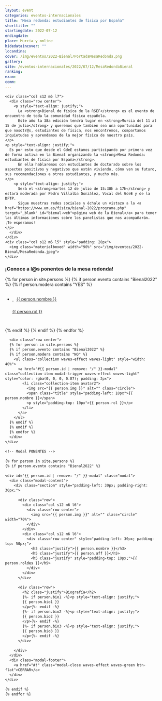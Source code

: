 ```yaml
---
layout: event
categories: eventos-internacionales
title: "Mesa redonda: estudiantes de física por España"
shorttitle: ""
startingdate: 2022-07-12
endingdate:
place: Murcia y online
hidedataincover: ""
locandina:
cover: /img/eventos/2022-Bienal/PortadaMesaRedonda.png
gallery:
site: /eventos-internacionales/2022/07/12/MesaRedondaBienal
ranking: 
exam:
comm:
---
```


<div class="section">
  <div class="row">
	  
    <div class="col s12 m6 l7">
      <div class="row center">
        <p style="text-align: justify;">
          La <strong>Bienal de física de la RSEF</strong> es el evento de encuentro de toda la comunidad física española.
          Este año la 38a edición tendrá lugar en <strong>Murcia del 11 al 15 de julio</strong> y queremos que también sea una oportunidad para que nosotr@s, estudiantes de física, nos encontremos, compartamos inquietudes y aprendamos de la mejor física de nuestro país.
	</p>
	<p style="text-align: justify;">
	  Es por esto que desde el GdeE estamos participando por primera vez de forma activa en la Bienal organizando la <strong>Mesa Redonda: estudiantes de física por España</strong>.
          En ella hablaremos con estudiantes de doctorado sobre los aspectos positivos y negativos que están viviendo, cómo ven su futuro, sus recomendaciones a otros estudiantes, y mucho más.
 	</p>
        <p style="text-align: justify;">
          Será el <strong>martes 12 de julio de 15:30h a 17h</strong> y estará moderada por Pedro Villalba González, Vocal del GdeE y de la DFTP.
          Sigue nuestras redes sociales y échale un vistazo a la <a href="https://www.um.es/fisica/bienal-2022/programa.php" target="_blank" id="bienal-web">página web de la Bienal</a> para tener las últimas informaciones sobre los panelistas que nos acompañarán. ¡Te esperamos!
	</p>
      </div>
    </div>
    <div class="col s12 m6 l5" style="padding: 20px">
      <img class="materialboxed" width="90%" src="/img/eventos/2022-Bienal/MesaRedonda.jpeg">
    </div>
	 
  </div>

	
<!-- AUTORES -->
  <div class="row"> 
    <h3 id="Autores">¡Conoce a l@s ponentes de la mesa redonda!</h3>
    <div class="col s12 m6">
      <div class="row center">
      {% for person in site.persons %}
      {% if person.evento contains "Bienal2022" %}
      {% if person.modera contains "YES" %}
        <ul class="collection waves-effect waves-light" style="width: 80%">
          <a href="#{{ person.id | remove: "/" }}-modal" class="collection-item modal-trigger waves-effect waves-light" style="color: rgba(0, 0, 0, 0.87); padding: 2px">
            <li class="collection-item avatar2">
              <img src="{{ person.img }}" alt="" class="circle">
              <span class="title" style="padding-left: 10px">{{ person.nombre }}</span>
              <p style="padding-top: 10px">{{ person.rol }}</p>
            </li>
          </a>
        </ul>
      {% endif %}
      {% endif %}
      {% endfor %}    
      </div>

      <div class="row center">
      {% for person in site.persons %}
      {% if person.evento contains "Bienal2022" %}
      {% if person.modera contains "NO" %}
        <ul class="collection waves-effect waves-light" style="width: 40%">
          <a href="#{{ person.id | remove: "/" }}-modal" class="collection-item modal-trigger waves-effect waves-light" style="color: rgba(0, 0, 0, 0.87); padding: 2px">
            <li class="collection-item avatar2">
              <img src="{{ person.img }}" alt="" class="circle">
              <span class="title" style="padding-left: 10px">{{ person.nombre }}</span>
              <p style="padding-top: 10px">{{ person.rol }}</p>
            </li>
          </a>
        </ul>
      {% endif %}
      {% endif %}
      {% endfor %}    
      </div>
    </div>

    <!-- Modal PONENTES -->

    {% for person in site.persons %}
    {% if person.evento contains "Bienal2022" %}

    <div id="{{ person.id | remove: "/" }}-modal" class="modal">
      <div class="modal-content">
        <div class="section" style="padding-left: 30px; padding-right: 30px;">

          <div class="row">
            <div class="col s12 m6 l6">
              <div class="row center">
                <img src="{{ person.img }}" alt="" class="circle" width="70%">
              </div>
            </div>
            <div class="col s12 m6 l6">        
              <div class="row center" style="padding-left: 30px; padding-top: 50px;">
                <h3 class="justify">{{ person.nombre }}</h3>
                <h5 class="justify">{{ person.aff }}</h5>
                <h5 class="justify" style="padding-top: 10px;">{{ person.roldes }}</h5>
              </div>
            </div>
          </div>

          <div class="row">
            <h2 class="justify">Biografía</h2>
            {%- if person.bio1 -%}<p style="text-align: justify;">
            {{ person.bio1 }}
            </p>{%- endif -%}
            {%- if person.bio2 -%}<p style="text-align: justify;">
            {{ person.bio2 }}
            </p>{%- endif -%}
            {%- if person.bio3 -%}<p style="text-align: justify;">
            {{ person.bio3 }}
            </p>{%- endif -%}
          </div>

        </div>
      </div>
      <div class="modal-footer">
        <a href="#!" class="modal-close waves-effect waves-green btn-flat">CERRAR</a>
      </div>
    </div>

    {% endif %}
    {% endfor %}
     
  </div>
</div>
     

